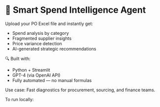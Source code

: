 # 💼 Smart Spend Intelligence Agent

Upload your PO Excel file and instantly get:
- Spend analysis by category
- Fragmented supplier insights
- Price variance detection
- AI-generated strategic recommendations

🔍 Built with:
- Python + Streamlit
- GPT-4 (via OpenAI API)
- Fully automated — no manual formulas

Use case: Fast diagnostics for procurement, sourcing, and finance teams.

To run locally:
